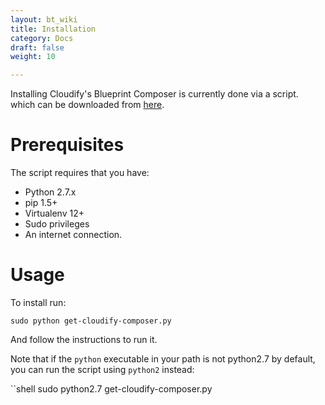 ```yaml
---
layout: bt_wiki
title: Installation
category: Docs
draft: false
weight: 10

---
```


Installing Cloudify's Blueprint Composer is currently done via a script.
which can be downloaded from [here](http://gigaspaces-repository-eu.s3.amazonaws.com/org/cloudify3/get-cloudify-composer.py).

# Prerequisites

The script requires that you have:

* Python 2.7.x
* pip 1.5+
* Virtualenv 12+
* Sudo privileges
* An internet connection.

# Usage

To install run:

```shell
sudo python get-cloudify-composer.py
```

And follow the instructions to run it.

Note that if the `python` executable in your path is not python2.7 by default, you can run the script using `python2` instead:

``shell
sudo python2.7 get-cloudify-composer.py
```

